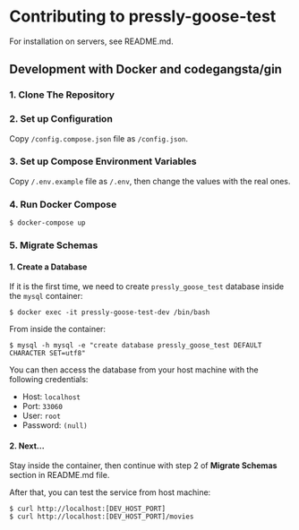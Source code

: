# Contributing to pressly-goose-test

For installation on servers, see README.md.

## Development with Docker and codegangsta/gin
	
### 1. Clone The Repository
### 2. Set up Configuration

Copy `/config.compose.json` file as `/config.json`.


### 3. Set up Compose Environment Variables

Copy `/.env.example` file as `/.env`, then change the values with the real ones.

### 4. Run Docker Compose

	$ docker-compose up
	
### 5. Migrate Schemas

#### 1. Create a Database

If it is the first time, we need to create `pressly_goose_test` database inside the `mysql` container:

	$ docker exec -it pressly-goose-test-dev /bin/bash
	
From inside the container:
	
	$ mysql -h mysql -e "create database pressly_goose_test DEFAULT CHARACTER SET=utf8"
	
You can then access the database from your host machine with the following credentials:

* Host: `localhost`
* Port: `33060`
* User: `root`
* Password: `(null)`
	
#### 2. Next...
	
Stay inside the container, then continue with step 2 of **Migrate Schemas** section in README.md file.

After that, you can test the service from host machine:

	$ curl http://localhost:[DEV_HOST_PORT]
	$ curl http://localhost:[DEV_HOST_PORT]/movies
